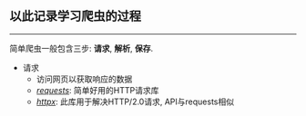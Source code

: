 ## 以此记录学习爬虫的过程
__________________________________

简单爬虫一般包含三步: __请求__, __解析__, __保存__.

- 请求
    - 访问网页以获取响应的数据
    - *[requests](https://github.com/BY2095163684/WebSpider_Python/blob/main/get_response_requests.py)*: 简单好用的HTTP请求库
    - *[httpx](https://github.com/BY2095163684/WebSpider_Python/blob/main/get_response_httpx.py)*: 此库用于解决HTTP/2.0请求, API与requests相似
